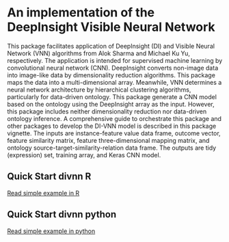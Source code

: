# An implementation of the DeepInsight Visible Neural Network

This package facilitates application of DeepInsight (DI) and
Visible Neural Network (VNN) algorithms from Alok Sharma and Michael Ku Yu,
respectively. The application is intended for supervised machine learning
by convolutional neural network (CNN). DeepInsight converts non-image
data into image-like data by dimensionality reduction algorithms. This
package maps the data into a multi-dimensional array. Meanwhile, VNN
determines a neural network architecture by hierarchical clustering
algorithms, particularly for data-driven ontology. This package generate a
CNN model based on the ontology using the DeepInsight array as the input.
However, this package includes neither dimensionality reduction nor
data-driven ontology inference. A comprehensive guide to orchestrate this
package and other packages to develop the DI-VNN model is described in this
package vignette. The inputs are instance-feature value data frame, outcome
vector, feature similarity matrix, feature three-dimensional mapping matrix,
and ontology source-target-similarity-relation data frame. The outputs are
tidy (expression) set, training array, and Keras CNN model.

## Quick Start divnn R

<a href="https://htmlpreview.github.io/?https://github.com/herdiantrisufriyana/divnn/blob/master/vignettes/quick-start-R.html">Read simple example in R</a>

## Quick Start divnn python

<a href="https://htmlpreview.github.io/?https://github.com/herdiantrisufriyana/divnn/blob/master/vignettes/quick-start-py.html">Read simple example in python</a>
